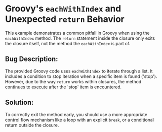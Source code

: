 # Groovy's `eachWithIndex` and Unexpected `return` Behavior

This example demonstrates a common pitfall in Groovy when using the `eachWithIndex` method.  The `return` statement inside the closure only exits the closure itself, not the method the `eachWithIndex` is part of.

## Bug Description:
The provided Groovy code uses `eachWithIndex` to iterate through a list. It includes a condition to stop iteration when a specific item is found ('stop'). However, due to the way `return` works within closures, the method continues to execute after the 'stop' item is encountered.

## Solution:
To correctly exit the method early, you should use a more appropriate control flow mechanism like a loop with an explicit `break`, or a conditional return outside the closure.